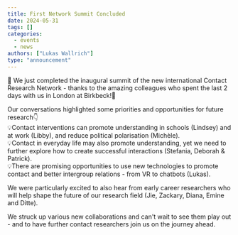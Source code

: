 ```yaml
---
title: First Network Summit Concluded
date: 2024-05-31
tags: []
categories: 
  - events
  - news
authors: ["Lukas Wallrich"]
type: "announcement"
---
```


🌟 We just completed the inaugural summit of the new international Contact Research Network - thanks to the amazing colleagues who spent the last 2 days with us in London at Birkbeck!🌟  

Our conversations highlighted some priorities and opportunities for future research👇  
💡Contact interventions can promote understanding in schools (Lindsey) and at work (Libby), and reduce political polarisation (Michèle).  
💡Contact in everyday life may also promote understanding, yet we need to further explore how to create successful interactions (Stefania, Deborah & Patrick).  
💡There are promising opportunities to use new technologies to promote contact and better intergroup relations - from VR to chatbots (Lukas).  

We were particularly excited to also hear from early career researchers who will help shape the future of our research field (Jie, Zackary, Diana, Emine and Ditte).  

We struck up various new collaborations and can't wait to see them play out - and to have further contact researchers join us on the journey ahead.
